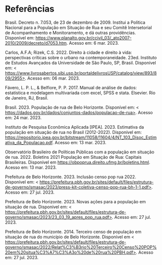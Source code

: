 # Referências

Brasil. Decreto n. 7.053, de 23 de dezembro de 2009. Institui a Política Nacional para a População em Situação de Rua e seu Comitê Intersetorial de Acompanhamento e Monitoramento, e dá outras providências. Disponível em: <https://www.planalto.gov.br/ccivil_03/_ato2007-2010/2009/decreto/d7053.htm>. Acesso em: 6 mar. 2023.

Carlos, A.F.A; Rizek, C.S. 2022. Direito à cidade e direito à vida: perspectivas críticas sobre o urbano na contemporaneidade. 23ed. Instituto de Estudos Avançados da Universidade de São Paulo, SP, Brasil. Disponível em: < https://www.livrosabertos.sibi.usp.br/portaldelivrosUSP/catalog/view/893/809/2955>. Acesso em: 06 mar. 2023.

Fávero, L. P. L., & Belfiore, P. P. 2017. Manual de análise de dados: estatística e modelagem multivariada com excel, SPSS e stata. Elsevier. Rio de Janeiro, RJ, Brasil.

Brasil. 2023. População de rua de Belo Horizonte. Disponível em: < https://dados.gov.br/dados/conjuntos-dados/populacao-de-rua>. Acesso em: 24 mar. 2023.

Instituto de Pesquisa Econômica Aplicada [IPEA]. 2023. Estimativa da população em situação de rua no Brasil (2012-2022). Disponível em: <https://repositorio.ipea.gov.br/bitstream/11058/11604/4/NT_103_Disoc_Estimativa_da_Populacao.pdf>. Acesso em: 13 mar. 2023.

Observatório Brasileiro de Políticas Públicas com a população em situação de rua. 2022. Boletins 2021 População em Situação de Rua: Capitais Brasileiras. Disponível em <https://obpoprua.direito.ufmg.br/boletins.html>. Acesso em: 13 mar. 2023.

Prefeitura de Belo Horizonte. 2023. Inclusão censo pop rua 2022. Disponível em: < https://prefeitura.pbh.gov.br/sites/default/files/estrutura-de-governo/smasac/2023/press-kit-coletiva-censo-pop-rua-bh-1-1.pdf>. Acesso em: 27 jul. 2023.

Prefeitura de Belo Horizonte. 2023. Novas ações para a população em situação de rua. Disponível em: < https://prefeitura.pbh.gov.br/sites/default/files/estrutura-de-governo/smasac/2023/23_03_19_apres_pop_rua.pdf>. Acesso em: 27 jul. 2023.

Prefeitura de Belo Horizonte. 2014. Terceiro censo de população em situação de rua do município de Belo Horizonte. Disponível em < https://prefeitura.pbh.gov.br/sites/default/files/estrutura-de-governo/smasac/2022/Relat%C3%B3rio%20Terceiro%20Censo%20POP%20em%20situa%C3%A7%C3%A3o%20de%20rua%20PBH.pdf>. Acesso em: 27 jul. 2023.
